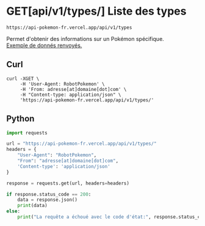 <h1><span class="documentation_get">GET</span><span class="documentation_url">[api/v1/types/]</span> Liste des types</h1>

```http
https://api-pokemon-fr.vercel.app/api/v1/types
```

Permet d'obtenir des informations sur un Pokémon spécifique.<br>
[Exemple de donnés renvoyés.](https://api-pokemon-fr.vercel.app/api/v1/types)

## Curl
```curl
curl -XGET \
     -H 'User-Agent: RobotPokemon' \
     -H 'From: adresse[at]domaine[dot]com' \
     -H "Content-type: application/json" \
     'https://api-pokemon-fr.vercel.app/api/v1/types/'
```

## Python
```py
import requests

url = "https://api-pokemon-fr.vercel.app/api/v1/types/"
headers = {
    "User-Agent": "RobotPokemon",
    "From": "adresse[at]domaine[dot]com",
    'Content-type': 'application/json'
}

response = requests.get(url, headers=headers)

if response.status_code == 200:
    data = response.json()
    print(data)
else:
    print("La requête a échoué avec le code d'état:", response.status_code)
```
